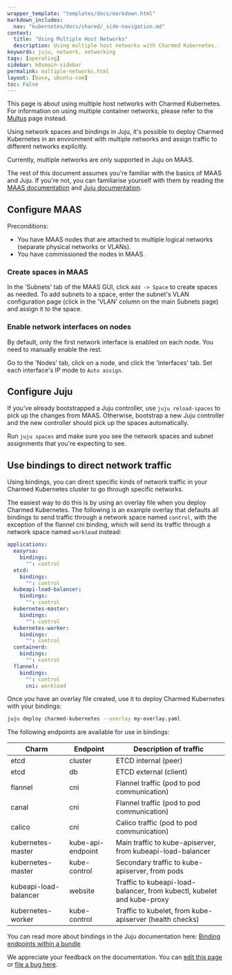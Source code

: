 ```yaml
---
wrapper_template: "templates/docs/markdown.html"
markdown_includes:
  nav: "kubernetes/docs/shared/_side-navigation.md"
context:
  title: "Using Multiple Host Networks"
  description: Using multiple host networks with Charmed Kubernetes.
keywords: juju, network, networking
tags: [operating]
sidebar: k8smain-sidebar
permalink: multiple-networks.html
layout: [base, ubuntu-com]
toc: False
---
```


This page is about using multiple host networks with Charmed Kubernetes. For
information on using multiple container networks, please refer to the
[Multus](/kubernetes/docs/cni-multus) page instead.

Using network spaces and bindings in Juju, it's possible to deploy Charmed
Kubernetes in an environment with multiple networks and assign traffic to
different networks explicitly.

Currently, multiple networks are only supported in Juju on MAAS.

The rest of this document assumes you're familiar with the basics of MAAS and
Juju. If you're not, you can familiarise yourself with them by reading the
[MAAS documentation](https://maas.io/docs) and
[Juju documentation](https://jaas.ai/docs).

## Configure MAAS

Preconditions:

-   You have MAAS nodes that are attached to multiple logical networks (separate
physical networks or VLANs).
-   You have commissioned the nodes in MAAS.

### Create spaces in MAAS

In the 'Subnets' tab of the MAAS GUI, click `Add -> Space` to create spaces as
needed. To add subnets to a space, enter the subnet's VLAN configuration page
(click in the 'VLAN' column on the main Subnets page) and assign it to the space.

### Enable network interfaces on nodes

By default, only the first network interface is enabled on each node. You need
to manually enable the rest.

Go to the 'Nodes' tab, click on a node, and click the 'Interfaces' tab. Set
each interface's IP mode to `Auto assign`.

## Configure Juju

If you've already bootstrapped a Juju controller, use `juju reload-spaces` to
pick up the changes from MAAS. Otherwise, bootstrap a new Juju controller and
the new controller should pick up the spaces automatically.

Run `juju spaces` and make sure you see the network spaces and subnet
assignments that you're expecting to see.

## Use bindings to direct network traffic

Using bindings, you can direct specific kinds of network traffic in your Charmed
Kubernetes cluster to go through specific networks.

The easiest way to do this is by using an overlay file when you deploy Charmed
Kubernetes. The following is an example overlay that defaults all bindings to
send traffic through a network space named `control`, with the exception of the
flannel cni binding, which will send its traffic through a network space named
`workload` instead:

```yaml
applications:
  easyrsa:
    bindings:
      "": control
  etcd:
    bindings:
      "": control
  kubeapi-load-balancer:
    bindings:
      "": control
  kubernetes-master:
    bindings:
      "": control
  kubernetes-worker:
    bindings:
      "": control
  containerd:
    bindings:
      "": control
  flannel:
    bindings:
      "": control
      cni: workload
```

Once you have an overlay file created, use it to deploy Charmed Kubernetes with
your bindings:

```bash
juju deploy charmed-kubernetes --overlay my-overlay.yaml
```

The following endpoints are available for use in bindings:

| Charm | Endpoint | Description of traffic |
| ----- | -------- | ----------- |
| etcd  | cluster  | ETCD internal (peer) |
| etcd  | db       | ETCD external (client) |
| flannel | cni | Flannel traffic (pod to pod communication) |
| canal | cni | Flannel traffic (pod to pod communication) |
| calico | cni | Calico traffic (pod to pod communication) |
| kubernetes-master | kube-api-endpoint | Main traffic to kube-apiserver, from kubeapi-load-balancer |
| kubernetes-master | kube-control | Secondary traffic to kube-apiserver, from pods |
| kubeapi-load-balancer | website | Traffic to kubeapi-load-balancer, from kubectl, kubelet and kube-proxy |
| kubernetes-worker | kube-control | Traffic to kubelet, from kube-apiserver (health checks) |

You can read more about bindings in the Juju documentation here:
[Binding endpoints within a bundle](https://juju.is/docs/sdk/bundles)


<!-- FEEDBACK -->
<div class="p-notification--information">
  <p class="p-notification__response">
    We appreciate your feedback on the documentation. You can
    <a href="https://github.com/charmed-kubernetes/kubernetes-docs/edit/main/pages/k8s/multiple-networks.md" >edit this page</a>
    or
    <a href="https://github.com/charmed-kubernetes/kubernetes-docs/issues/new" >file a bug here</a>.
  </p>
</div>
